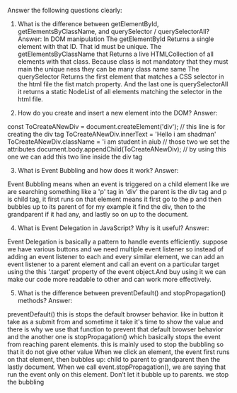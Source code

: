 Answer the following questions clearly:
1. What is the difference between getElementById, getElementsByClassName, and querySelector / querySelectorAll?
Answer:
In DOM manipulation
The getElementById Returns a single element with that ID. That id must be unique.
The getElementsByClassName that Returns a live HTMLCollection of all elements with that class. Because class is not mandatory that they must main the unique ness they can be many class name same
The querySelector Returns the first element that matches a CSS selector in the html file the fist match property.
And the last one is querySelectorAll it returns a static NodeList of all elements matching the selector in the html file.

2. How do you create and insert a new element into the DOM?
Answer:

const ToCreateANewDiv = document.createElement('div'); // this line is for creating the div tag
ToCreateANewDiv.innerText = 'Hello i am shadman' 
ToCreateANewDiv.className = 'i am student in aiub  // those two we set the attributes
document.body.appendChild(ToCreateANewDiv);    //  by using this one we can add this two line inside the div tag

3. What is Event Bubbling and how does it work?
Answer:

Event Bubbling means when an event is triggered on a child element like we are searching something like a 'p' tag in 'div' the parent is the div tag and p is child tag, it first runs on that element means it first go to the p and then bubbles up to its parent of for my example it find the div, then to the grandparent if it had any, and lastly so on up to the document.

4. What is Event Delegation in JavaScript? Why is it useful?
Answer:

Event Delegation is basically a pattern to handle events efficiently. suppose we have various buttons and we need multiple event listener so instead of adding an event listener to each and every similar element, we can add an event listener to a parent element and call an event on a particular target using the this '.target' property of the event object.And buy using it we can make our code more readable to other and can work more effectively.

5. What is the difference between preventDefault() and stopPropagation() methods?
Answer:

preventDefault() this is stops the default browser behavior. like in button it take as a submit from and sometime it take it's time to show the value and there is why we use that function to prevent that default browser behavior
and the another one is stopPropagation() which basically stops the event from reaching parent elements. this is mainly used to stop the bubbling so that it do not give other value 
When we click an element, the event first runs on that element, then bubbles up: child to parent to grandparent then the lastly document. When we call event.stopPropagation(), we are saying that run the event only on this element. Don’t let it bubble up to parents. we stop the bubbling


